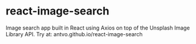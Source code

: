 # react-image-search
Image search app built in React using Axios on top of the Unsplash Image Library API. Try at: antvo.github.io/react-image-search
